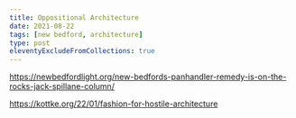```yaml
---
title: Oppositional Architecture
date: 2021-08-22
tags: [new bedford, architecture]
type: post
eleventyExcludeFromCollections: true
---
```


https://newbedfordlight.org/new-bedfords-panhandler-remedy-is-on-the-rocks-jack-spillane-column/

https://kottke.org/22/01/fashion-for-hostile-architecture
